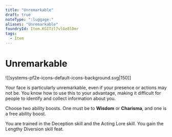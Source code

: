 ```yaml
---
title: "Unremarkable"
draft: true
noteType: ":luggage:"
aliases: "Unremarkable"
foundryId: Item.KGITzl7vlGe8lDmr
tags:
  - Item
---
```


# Unremarkable
![[systems-pf2e-icons-default-icons-background.svg|150]]

Your face is particularly unremarkable, even if your presence or actions may not be. You know how to use this to your advantage, making it difficult for people to identify and collect information about you.

Choose two ability boosts. One must be to **Wisdom** or **Charisma**, and one is a free ability boost.

You are trained in the Deception skill and the Acting Lore skill. You gain the Lengthy Diversion skill feat.
